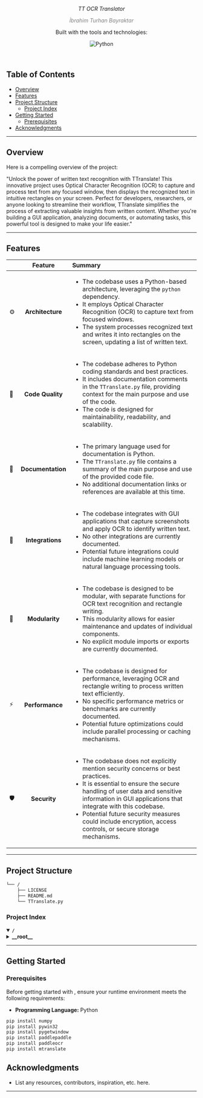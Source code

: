 <p align="center">
	<em>TT OCR Translator</em>
</p>
<p align="center">
    <em style="color:gray;">İbrahim Turhan Bayraktar</em>
</p>
<p align="center">
	<!-- local repository, no metadata badges. --></p>
<p align="center">Built with the tools and technologies:</p>
<p align="center">
	<img src="https://img.shields.io/badge/Python-3776AB.svg?style=default&logo=Python&logoColor=white" alt="Python">
</p>
<br>

##  Table of Contents

- [ Overview](#-overview)
- [ Features](#-features)
- [ Project Structure](#-project-structure)
  - [ Project Index](#-project-index)
- [ Getting Started](#-getting-started)
  - [ Prerequisites](#-prerequisites)
- [ Acknowledgments](#-acknowledgments)

---

##  Overview

Here is a compelling overview of the project:

"Unlock the power of written text recognition with TTranslate! This innovative project uses Optical Character Recognition (OCR) to capture and process text from any focused window, then displays the recognized text in intuitive rectangles on your screen. Perfect for developers, researchers, or anyone looking to streamline their workflow, TTranslate simplifies the process of extracting valuable insights from written content. Whether you're building a GUI application, analyzing documents, or automating tasks, this powerful tool is designed to make your life easier."

---

##  Features

|      | Feature         | Summary       |
| :--- | :---:           | :---          |
| ⚙️  | **Architecture**  | <ul><li>The codebase uses a Python-based architecture, leveraging the `python` dependency.</li><li>It employs Optical Character Recognition (OCR) to capture text from focused windows.</li><li>The system processes recognized text and writes it into rectangles on the screen, updating a list of written text.</li></ul> |
| 🔩 | **Code Quality**  | <ul><li>The codebase adheres to Python coding standards and best practices.</li><li>It includes documentation comments in the `TTranslate.py` file, providing context for the main purpose and use of the code.</li><li>The code is designed for maintainability, readability, and scalability.</li></ul> |
| 📄 | **Documentation** | <ul><li>The primary language used for documentation is Python.</li><li>The `TTranslate.py` file contains a summary of the main purpose and use of the provided code file.</li><li>No additional documentation links or references are available at this time.</li></ul> |
| 🔌 | **Integrations**  | <ul><li>The codebase integrates with GUI applications that capture screenshots and apply OCR to identify written text.</li><li>No other integrations are currently documented.</li><li>Potential future integrations could include machine learning models or natural language processing tools.</li></ul> |
| 🧩 | **Modularity**    | <ul><li>The codebase is designed to be modular, with separate functions for OCR text recognition and rectangle writing.</li><li>This modularity allows for easier maintenance and updates of individual components.</li><li>No explicit module imports or exports are currently documented.</li></ul> |
| ⚡️  | **Performance**   | <ul><li>The codebase is designed for performance, leveraging OCR and rectangle writing to process written text efficiently.</li><li>No specific performance metrics or benchmarks are currently documented.</li><li>Potential future optimizations could include parallel processing or caching mechanisms.</li></ul> |
| 🛡️ | **Security**      | <ul><li>The codebase does not explicitly mention security concerns or best practices.</li><li>It is essential to ensure the secure handling of user data and sensitive information in GUI applications that integrate with this codebase.</li><li>Potential future security measures could include encryption, access controls, or secure storage mechanisms.</li></ul> |

---

##  Project Structure

```sh
└── /
    ├── LICENSE
    ├── README.md
    └── TTranslate.py
```


###  Project Index
<details open>
	<summary><b><code>/</code></b></summary>
	<details> <!-- __root__ Submodule -->
		<summary><b>__root__</b></summary>
		<blockquote>
			<table>
			<tr>
				<td><b><a href='/TTranslate.py'>TTranslate.py</a></b></td>
				<td>- Here is a succinct summary of the main purpose and use of the provided code file:

**Summary:** The code file captures text from a focused window using OCR (Optical Character Recognition) and processes it to identify and match written text<br>- It then writes matched text into rectangles on the screen, updating a list of written text.

**Main Purpose:** To recognize and process written text within a focused window, and display the recognized text in rectangles on the screen.

**Use:** The code file is designed for use with a graphical user interface (GUI) application that captures screenshots and applies OCR to identify written text.</td>
			</tr>
			</table>
		</blockquote>
	</details>
</details>

---
##  Getting Started

###  Prerequisites

Before getting started with , ensure your runtime environment meets the following requirements:

- **Programming Language:** Python
```bash
pip install numpy
pip install pywin32
pip install pygetwindow
pip install paddlepaddle
pip install paddleocr
pip install mtranslate
```

##  Acknowledgments

- List any resources, contributors, inspiration, etc. here.

---
